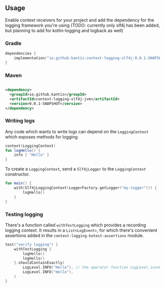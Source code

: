 
## Usage

Enable context receivers for your project and add the dependency for the logging framework you're using
(TODO: currently only slf4j has been added, but planning to add for kotlin-logging and logback as well)

### Gradle
```kotlin
dependencies {
    implementation("io.github.kantis:context-logging-slf4j:0.0.1-SNAPSHOT")
}
```

### Maven
```xml

<dependency>
  <groupId>io.github.kantis</groupId>
  <artifactId>context-logging-slf4j-jvm</artifactId>
  <version>0.0.1-SNAPSHOT</version>
</dependency>
```

### Writing logs

Any code which wants to write logs can depend on the `LoggingContext` which exposes methods for logging.

```kotlin
context(LoggingContext)
fun logHello() {
    info { "Hello" }
}
```

To create a `LoggingContext`, send a `Slf4jLogger` to the `LoggingContext` constructor.
```kotlin
fun main() {
    with(Slf4jLoggingContext(LoggerFactory.getLogger("my-logger"))) {
        logHello()
    }
}
```

### Testing logging
There's a function called `withTestLogging` which provides a recording logging context. It results in a `List<LogEvent>`, for which
there's convenient assertions added in the `context-logging-kotest-assertions` module.

```kotlin
test("verify logging") {
    withTestLogging {
        logHello()
        logHello()
    }.shouldContainExactly(
        LogLevel.INFO("Hello"), // the operator function LogLevel.invoke creates an `ExpectedLogEvent` which the custom assertion uses.
        LogLevel.INFO("Hello"),
    )
}
```
